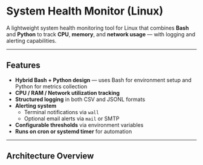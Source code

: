 # System Health Monitor (Linux)

A lightweight system health monitoring tool for Linux that combines **Bash** and **Python** to track **CPU**, **memory**, and **network usage** — with logging and alerting capabilities.

---

## Features

- **Hybrid Bash + Python design** — uses Bash for environment setup and Python for metrics collection  
- **CPU / RAM / Network utilization tracking**  
- **Structured logging** in both CSV and JSONL formats  
- **Alerting system**
  - Terminal notifications via `wall`
  - Optional email alerts via `mail` or SMTP
- **Configurable thresholds** via environment variables  
- **Runs on cron or systemd timer** for automation  

---

## Architecture Overview

